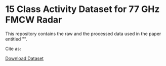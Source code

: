 # 15 Class Activity Dataset for 77 GHz FMCW Radar

This repository contains the raw and the processed data used in the paper entitled "".

Cite as:

[Download Dataset](https://storage.cloud.google.com/15_class_human_activity_recognition_dataset)
